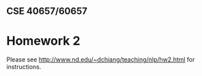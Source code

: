 ## CSE 40657/60657
# Homework 2

Please see http://www.nd.edu/~dchiang/teaching/nlp/hw2.html for instructions.
